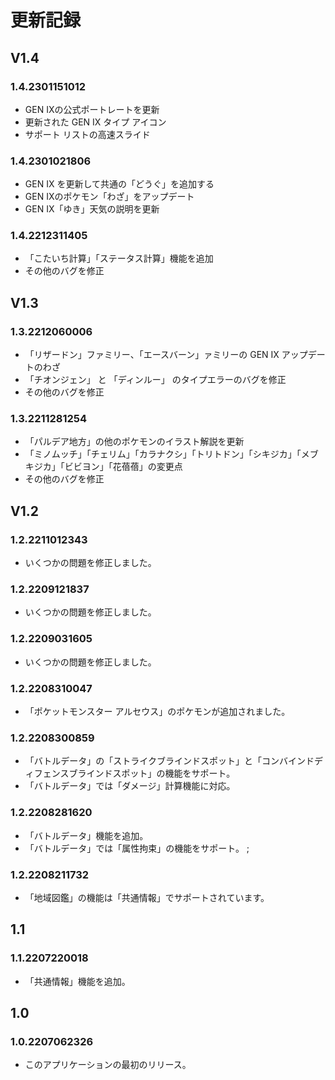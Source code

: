 # 更新記録
## V1.4
### 1.4.2301151012
- GEN IXの公式ポートレートを更新
- 更新された GEN IX タイプ アイコン
- サポート リストの高速スライド
### 1.4.2301021806
- GEN IX を更新して共通の「どうぐ」を追加する
- GEN IXのポケモン「わざ」をアップデート
- GEN IX「ゆき」天気の説明を更新
### 1.4.2212311405
- 「こたいち計算」「ステータス計算」機能を追加
- その他のバグを修正
## V1.3
### 1.3.2212060006
- 「リザードン」ファミリー、「エースバーン」ァミリーの GEN IX アップデートのわざ
- 「チオンジェン」 と 「ディンルー」 のタイプエラーのバグを修正
- その他のバグを修正
### 1.3.2211281254
- 「パルデア地方」の他のポケモンのイラスト解説を更新
- 「ミノムッチ」「チェリム」「カラナクシ」「トリトドン」「シキジカ」「メブキジカ」「ビビヨン」「花蓓蓓」の変更点
- その他のバグを修正
## V1.2
### 1.2.2211012343
- いくつかの問題を修正しました。
### 1.2.2209121837
- いくつかの問題を修正しました。
### 1.2.2209031605
- いくつかの問題を修正しました。
### 1.2.2208310047
- 「ポケットモンスター アルセウス」のポケモンが追加されました。
### 1.2.2208300859
- 「バトルデータ」の「ストライクブラインドスポット」と「コンバインドディフェンスブラインドスポット」の機能をサポート。
- 「バトルデータ」では「ダメージ」計算機能に対応。
### 1.2.2208281620 
- 「バトルデータ」機能を追加。
- 「バトルデータ」では「属性拘束」の機能をサポート。 ;
### 1.2.2208211732
- 「地域図鑑」の機能は「共通情報」でサポートされています。
## 1.1
### 1.1.2207220018
- 「共通情報」機能を追加。
## 1.0
### 1.0.2207062326
- このアプリケーションの最初のリリース。
